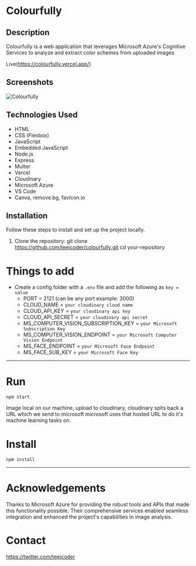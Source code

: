 
# Colourfully

## Description

Colourfully is a web application that leverages Microsoft Azure's Cognitive Services to analyze and extract color schemes from uploaded images

Live(https://colourfully.vercel.app/)

## Screenshots

![Colourfully](https://i.postimg.cc/Y9Hn55DK/colourfully.png)

## Technologies Used

- HTML
- CSS (Flexbox)
- JavaScript
- Embedded JavaScript 
- Node.js
- Express
- Multer
- Vercel
- Cloudinary
- Microsoft Azure
- VS Code
- Canva, remove.bg, favicon.io

## Installation

Follow these steps to install and set up the project locally.

1. Clone the repository:
   git clone https://github.com/teejcoder/colourfully.git
   cd your-repository

# Things to add

- Create a config folder with a `.env` file and add the following as `key = value`
  - PORT = 2121 (can be any port example: 3000)
  - CLOUD_NAME = `your cloudinary cloud name`
  - CLOUD_API_KEY = `your cloudinary api key`
  - CLOUD_API_SECRET = `your cloudinary api secret`
  - MS_COMPUTER_VISION_SUBSCRIPTION_KEY = `your Microsoft Subscription Key`
  - MS_COMPUTER_VISION_ENDPOINT = `your Microsoft Computer Vision Endpoint`
  - MS_FACE_ENDPOINT = `your Microsoft Face Endpoint`
  - MS_FACE_SUB_KEY = `your Microsoft Face Key`

---

# Run

`npm start`

Image local on our machine, upload to cloudinary, cloudinary spits back a URL which we send to microsoft microsoft uses that hosted URL to do it's machine learning tasks on.

# Install

`npm install`

---

# Acknowledgements

Thanks to Microsoft Azure for providing the robust tools and APIs that made this functionality possible. Their comprehensive services enabled seamless integration and enhanced the project's capabilities in image analysis.

# Contact

https://twitter.com/teejcoder
